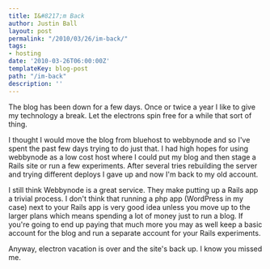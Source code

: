 ```yaml
---
title: I&#8217;m Back
author: Justin Ball
layout: post
permalink: "/2010/03/26/im-back/"
tags:
- hosting
date: '2010-03-26T06:00:00Z'
templateKey: blog-post
path: "/im-back"
description: ''
---
```


The blog has been down for a few days. Once or twice a year I like to give my technology a break. Let the electrons spin free for a while that sort of thing.

I thought I would move the blog from bluehost to webbynode and so I've spent the past few days trying to do just that. I had high hopes for using webbynode as a low cost host where I could put my blog and then stage a Rails site or run a few experiments. After several tries rebuilding the server and trying different deploys I gave up and now I'm back to my old account.

I still think Webbynode is a great service. They make putting up a Rails app a trivial process. I don't think that running a php app (WordPress in my case) next to your Rails app is very good idea unless you move up to the larger plans which means spending a lot of money just to run a blog. If you're going to end up paying that much more you may as well keep a basic account for the blog and run a separate account for your Rails experiments.

Anyway, electron vacation is over and the site's back up. I know you missed me.

